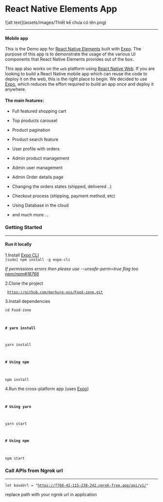 # React Native Elements App

![alt text](assets/images/Thiết kế chưa có tên.png)
___
#### Mobile app
This is the Demo app for [React Native Elements](https://github.com/react-native-elements/react-native-elements) built with [Expo](https://expo.dev/). The purpose of this app is to demonstrate the usage of the various UI components that React Native Elements provides out of the box.

This app also works on the <code>web</code> platform using [React Native Web](https://github.com/necolas/react-native-web). If you are looking to build a React Native mobile app which can reuse the code to deploy it on the web, this is the right place to begin. We decided to use [Expo](https://expo.dev/), which reduces the effort required to build an app once and deploy it anywhere.


#### The main features:

- Full featured shopping cart
 
- Top products carousel

- Product pagination

- Product search feature

- User profile with orders

- Admin product management

- Admin user management

- Admin Order details page

- Changing the orders states (shipped, delivered ..)

- Checkout process (shipping, payment method, etc)

- Using Database in the cloud

- and much more ...


### Getting Started
___
#### Run it locally
1.Install [Expo CLI](https://docs.expo.dev/versions/latest/workflow/expo-cli/) <br>
<code>[sudo] npm install -g expo-cli</code><br>

*If permissions errors then please use --unsafe-perm=true flag too [npm/npm#16766](https://github.com/npm/npm/issues/16766)*

2.Clone the project<br>

<code> https://github.com/markure-oss/Food-zone.git</code>

3.Install dependencies<br>

<code>cd Food-zone <br>
 #### # yarn install
yarn install
#### # Using npm
npm install</code>

4.Run the cross-platform app (uses [Expo](https://docs.expo.dev/))
<code>
#### # Using yarn
yarn start

#### # Using npm
npm start
</code>
<br>


### Call APIs from Ngrok url
___
<code>let baseUrl = "https://f768-42-115-238-242.ngrok-free.app/api/v1/" </code>

replace path with your ngrok url in application 

